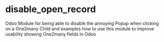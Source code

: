 # disable_open_record
Odoo Module for being able to disable the annoying Popup when clicking on a One2many Child and examples how to use this module to improve usability showing One2many fields in Odoo
